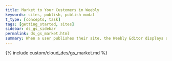 ```yaml
---
title: Market to Your Customers in Weebly
keywords: sites, publish, publish modal
t_type: [concepts, task]
tags: [getting_started, sites]
sidebar: ds_gs_sidebar
permalink: ds_gs_market.html
summary: When a user publishes their site, the Weebly Editor displays a modal. You can customize this modal window by supplying a URL to other content.
---
```

{% include custom/cloud_des/gs_market.md %}